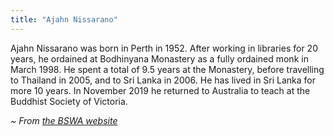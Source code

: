 ```yaml
---
title: "Ajahn Nissarano"
---
```


Ajahn Nissarano was born in Perth in 1952. After working in libraries for 20 years, he ordained at Bodhinyana Monastery as a fully ordained monk in March 1998. He spent a total of 9.5 years at the Monastery, before travelling to Thailand in 2005, and to Sri Lanka in 2006. He has lived in Sri Lanka for more 10 years.
In November 2019 he returned to Australia to teach at the Buddhist Society of Victoria.

_~ From [the BSWA website](https://bswa.org/teachers/affiliated-organisations/)_
